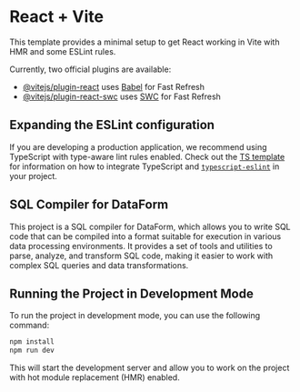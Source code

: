 # React + Vite

This template provides a minimal setup to get React working in Vite with HMR and some ESLint rules.

Currently, two official plugins are available:

- [@vitejs/plugin-react](https://github.com/vitejs/vite-plugin-react/blob/main/packages/plugin-react) uses [Babel](https://babeljs.io/) for Fast Refresh
- [@vitejs/plugin-react-swc](https://github.com/vitejs/vite-plugin-react/blob/main/packages/plugin-react-swc) uses [SWC](https://swc.rs/) for Fast Refresh

## Expanding the ESLint configuration

If you are developing a production application, we recommend using TypeScript with type-aware lint rules enabled. Check out the [TS template](https://github.com/vitejs/vite/tree/main/packages/create-vite/template-react-ts) for information on how to integrate TypeScript and [`typescript-eslint`](https://typescript-eslint.io) in your project.




## SQL Compiler for DataForm
This project is a SQL compiler for DataForm, which allows you to write SQL code that can be compiled into a format suitable for execution in various data processing environments.
It provides a set of tools and utilities to parse, analyze, and transform SQL code, making it easier to work with complex SQL queries and data transformations.

## Running the Project in Development Mode
To run the project in development mode, you can use the following command:

```bash
npm install
npm run dev
```

This will start the development server and allow you to work on the project with hot module replacement (HMR) enabled.
